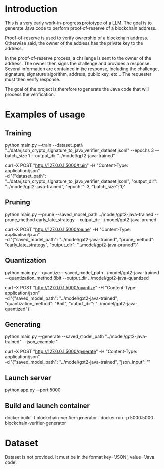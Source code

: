# Introduction
This is a very early work-in-progress prototype of a LLM. The goal is to generate Java code to perform proof-of-reserve
of a blockchain address.

Proof-of-reserve is used to verify ownership of a blockchain address. Otherwise said, the owner of the address has the
private key to the address.

In the proof-of-reserve process, a challenge is sent to the owner of the address. The owner then signs the challenge
and provides a response. Several information are contained in the response, including the challenge, signature, signature algorithm,
address, public key, etc... The requester must then verify response.

The goal of the project is therefore to generate the Java code that will process the verification.

# Examples of usage

## Training 
python main.py --train --dataset_path "../data/json_crypto_signature_to_java_verifier_dataset.jsonl" --epochs 3 --batch_size 1 --output_dir "../model/gpt2-java-trained"

curl -X POST "http://127.0.0.1:5000/train" -H "Content-Type: application/json" \
     -d '{"dataset_path": "../data/json_crypto_signature_to_java_verifier_dataset.jsonl", "output_dir": "../model/gpt2-java-trained", "epochs": 3, "batch_size": 1}'

## Pruning
python main.py --prune --saved_model_path ../model/gpt2-java-trained --prune_method early_late_strategy --output_dir ../model/gpt2-java-pruned

curl -X POST "http://127.0.0.1:5000/prune" -H "Content-Type: application/json" \
     -d '{"saved_model_path": "../model/gpt2-java-trained", "prune_method": "early_late_strategy", "output_dir": "../model/gpt2-java-pruned"}'

## Quantization
python main.py --quantize --saved_model_path ../model/gpt2-java-trained --quantization_method 8bit --output_dir ../model/gpt2-java-quantized

curl -X POST "http://127.0.0.1:5000/quantize" -H "Content-Type: application/json" \
     -d '{"saved_model_path": "../model/gpt2-java-trained", "quantization_method": "8bit", "output_dir": "../model/gpt2-java-quantized"}'

## Generating 
python main.py --generate --saved_model_path "../model/gpt2-java-trained" --json_example ''

curl -X POST "http://127.0.0.1:5000/generate" -H "Content-Type: application/json" \
     -d '{"saved_model_path": "../model/gpt2-java-trained", "json_input": "'

## Launch server
python app.py --port 5000

## Build and launch container
docker build -t blockchain-verifier-generator .
docker run -p 5000:5000 blockchain-verifier-generator

# Dataset
Dataset is not provided. It must be in the format key='JSON', value='Java code'.